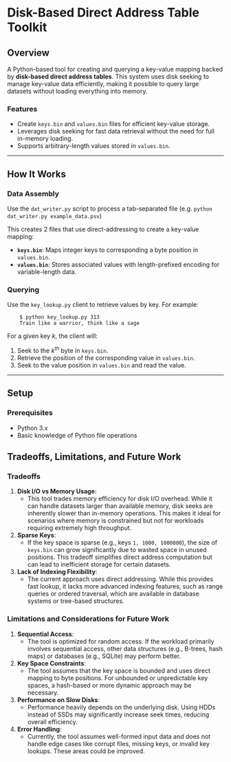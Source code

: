 # Disk-Based Direct Address Table Toolkit

## Overview
A Python-based tool for creating and querying a key-value mapping backed by **disk-based direct address tables**. This system uses disk seeking to manage key-value data efficiently, making it possible to query large datasets without loading everything into memory.

### Features
- Create `keys.bin` and `values.bin` files for efficient key-value storage.
- Leverages disk seeking for fast data retrieval without the need for full in-memory loading.
- Supports arbitrary-length values stored in `values.bin`.

---

## How It Works

### Data Assembly
Use the `dat_writer.py` script to process a tab-separated file  (e.g. ```python dat_writer.py example_data.psv```)

This creates 2 files that use direct-addressing to create a key-value mapping:
- **`keys.bin`**: Maps integer keys to corresponding a byte position in `values.bin`.
- **`values.bin`**: Stores associated values with length-prefixed encoding for variable-length data.


### Querying
Use the `key_lookup.py` client to retrieve values by key. For example:
```
	$ python key_lookup.py 313
	Train like a warrior, think like a sage	
```

For a given key _k_, the client will:
1. Seek to the _k<sup>th</sup>_ byte in `keys.bin`.
2. Retrieve the position of the corresponding value in `values.bin`.
3. Seek to the value position in `values.bin` and read the value.

---

## Setup

### Prerequisites
- Python 3.x
- Basic knowledge of Python file operations

## Tradeoffs, Limitations, and Future Work

### Tradeoffs
1. **Disk I/O vs Memory Usage**: 
   - This tool trades memory efficiency for disk I/O overhead. While it can handle datasets larger than available memory, disk seeks are inherently slower than in-memory operations. This makes it ideal for scenarios where memory is constrained but not for workloads requiring extremely high throughput.
2. **Sparse Keys**:
   - If the key space is sparse (e.g., keys `1, 1000, 1000000`), the size of `keys.bin` can grow significantly due to wasted space in unused positions. This tradeoff simplifies direct address computation but can lead to inefficient storage for certain datasets.
3. **Lack of Indexing Flexibility**:
   - The current approach uses direct addressing. While this provides fast lookup, it lacks more advanced indexing features, such as range queries or ordered traversal, which are available in database systems or tree-based structures.

### Limitations and Considerations for Future Work
1. **Sequential Access**:
   - The tool is optimized for random access. If the workload primarily involves sequential access, other data structures (e.g., B-trees, hash maps) or databases (e.g., SQLite) may perform better.
2. **Key Space Constraints**:
   - The tool assumes that the key space is bounded and uses direct mapping to byte positions. For unbounded or unpredictable key spaces, a hash-based or more dynamic approach may be necessary.
3. **Performance on Slow Disks**:
   - Performance heavily depends on the underlying disk. Using HDDs instead of SSDs may significantly increase seek times, reducing overall efficiency.
4. **Error Handling**:
   - Currently, the tool assumes well-formed input data and does not handle edge cases like corrupt files, missing keys, or invalid key lookups. These areas could be improved.

